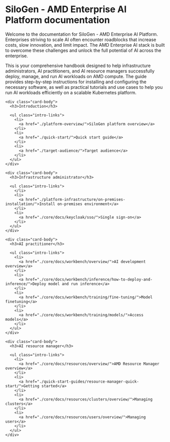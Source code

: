 # SiloGen - AMD Enterprise AI Platform documentation

Welcome to the documentation for SiloGen - AMD Enterprise AI Platform. Enterprises striving to scale AI often encounter roadblocks that increase costs, slow innovation, and limit impact. The AMD Enterprise AI stack is built to overcome these challenges and unlock the full potential of AI across the enterprise.

This is your comprehensive handbook designed to help infrastructure administrators, AI practitioners, and AI resource managers successfully deploy, manage, and run AI workloads on AMD compute. The guide provides step-by-step instructions for installing and configuring the necessary software, as well as practical tutorials and use cases to help you run AI workloads efficiently on a scalable Kubernetes platform.


<div class="card-container">
  <div class="card card-intro">
    <div class="card-header">
      <span class="icon icon-introduction"></span>
    </div>

    <div class="card-body">
      <h3>Introduction</h3>

      <ul class="intro-links">
        <li>
          <a href="./platform-overview/">SiloGen platform overview</a>
        </li>
        <li>
          <a href="./quick-start/">Quick start guide</a>
        </li>
        <li>
          <a href="./target-audience/">Target audience</a>
        </li>
      </ul>
    </div>
  </div>

  <div class="card card-intro">
    <div class="card-header">
      <span class="icon icon-platform"></span>
    </div>

    <div class="card-body">
      <h3>Infrastructure administrator</h3>

      <ul class="intro-links">
        </li>
        <li>
          <a href="./platform-infrastructure/on-premises-installation/">Install on-premises environment</a>
        </li>
        <li>
          <a href="./core/docs/keycloak/sso/">Single sign-on</a>
        </li>
      </ul>
    </div>
  </div>

  <div class="card card-intro">
    <div class="card-header">
      <span class="icon icon-development"></span>
    </div>

    <div class="card-body">
      <h3>AI practitioner</h3>

      <ul class="intro-links">
        <li>
          <a href="./core/docs/workbench/overview/">AI development overview</a>
        </li>
        <li>
          <a href="./core/docs/workbench/inference/how-to-deploy-and-inference/">Deploy model and run inference</a>
        </li>
        <li>
          <a href="./core/docs/workbench/training/fine-tuning/">Model finetuning</a>
        </li>
        <li>
          <a href="./core/docs/workbench/training/models/">Access models</a>
        </li>
      </ul>
    </div>
  </div>

  <div class="card card-intro">
    <div class="card-header">
      <span class="icon icon-resources"></span>
    </div>

    <div class="card-body">
      <h3>AI resource manager</h3>

      <ul class="intro-links">
        <li>
          <a href="./core/docs/resources/overview/">AMD Resource Manager overview</a>
        </li>
        <li>
          <a href="./quick-start-guides/resource-manager-quick-start/">Getting started</a>
        </li>
        <li>
          <a href="./core/docs/resources/clusters/overview/">Managing clusters</a>
        </li>
        <li>
          <a href="./core/docs/resources/users/overview/">Managing users</a>
        </li>
      </ul>
    </div>
  </div>
</div>